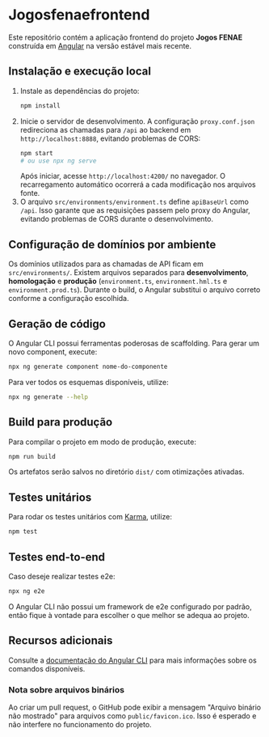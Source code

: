 # Jogosfenaefrontend

Este repositório contém a aplicação frontend do projeto **Jogos FENAE**
construída em [Angular](https://angular.dev) na versão estável mais recente.

## Instalação e execução local

1. Instale as dependências do projeto:
   ```bash
   npm install
   ```
2. Inicie o servidor de desenvolvimento. A configuração `proxy.conf.json`
   redireciona as chamadas para `/api` ao backend em `http://localhost:8888`,
   evitando problemas de CORS:
   ```bash
   npm start
   # ou use npx ng serve
   ```
   Após iniciar, acesse `http://localhost:4200/` no navegador. O recarregamento
   automático ocorrerá a cada modificação nos arquivos fonte.
3. O arquivo `src/environments/environment.ts` define `apiBaseUrl` como
   `/api`. Isso garante que as requisições passem pelo proxy do Angular,
   evitando problemas de CORS durante o desenvolvimento.

## Configuração de domínios por ambiente

Os domínios utilizados para as chamadas de API ficam em `src/environments/`.
Existem arquivos separados para **desenvolvimento**, **homologação** e
**produção** (`environment.ts`, `environment.hml.ts` e `environment.prod.ts`).
Durante o build, o Angular substitui o arquivo correto conforme a configuração
escolhida.

## Geração de código

O Angular CLI possui ferramentas poderosas de scaffolding. Para gerar um novo
component, execute:

```bash
npx ng generate component nome-do-componente
```

Para ver todos os esquemas disponíveis, utilize:

```bash
npx ng generate --help
```

## Build para produção

Para compilar o projeto em modo de produção, execute:

```bash
npm run build
```

Os artefatos serão salvos no diretório `dist/` com otimizações ativadas.

## Testes unitários

Para rodar os testes unitários com
[Karma](https://karma-runner.github.io), utilize:

```bash
npm test
```

## Testes end-to-end

Caso deseje realizar testes e2e:

```bash
npx ng e2e
```

O Angular CLI não possui um framework de e2e configurado por padrão, então
fique à vontade para escolher o que melhor se adequa ao projeto.

## Recursos adicionais

Consulte a [documentação do Angular CLI](https://angular.dev/tools/cli) para
mais informações sobre os comandos disponíveis.


### Nota sobre arquivos binários

Ao criar um pull request, o GitHub pode exibir a mensagem "Arquivo binário não mostrado" para arquivos como `public/favicon.ico`.
Isso é esperado e não interfere no funcionamento do projeto.
